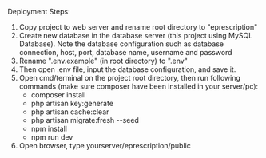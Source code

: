 Deployment Steps:
1. Copy project to web server and rename root directory to "eprescription"
2. Create new database in the database server (this project using MySQL Database). Note the database configuration such as database connection, host, port, database name, username and password
3. Rename ".env.example" (in root directory) to ".env"
4. Then open .env file, input the database configuration, and save it.
5. Open cmd/terminal on the project root directory, then run following commands (make sure composer have been installed in your server/pc):
    - composer install
    - php artisan key:generate
    - php artisan cache:clear
    - php artisan migrate:fresh --seed
    - npm install
    - npm run dev
6. Open browser, type yourserver/eprescription/public

